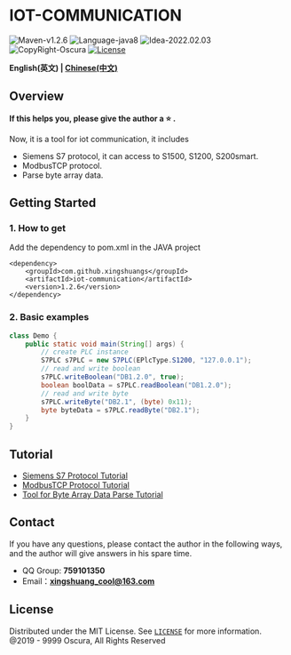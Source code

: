 # IOT-COMMUNICATION

![Maven-v1.2.6](https://img.shields.io/badge/Maven-v1.2.6-brightgreen)
![Language-java8](https://img.shields.io/badge/Language-java8-blue)
![Idea-2022.02.03](https://img.shields.io/badge/Idea-2022.02.03-lightgrey)
![CopyRight-Oscura](https://img.shields.io/badge/CopyRight-Oscura-yellow)
[![License](https://img.shields.io/badge/License-MIT-blue.svg)](./LICENSE)

**English(英文) | [Chinese(中文)](./README-CN.md )**

## Overview

**If this helps you, please give the author a :star: .**<br>

Now, it is a tool for iot communication, it includes

- Siemens S7 protocol, it can access to S1500, S1200, S200smart.
- ModbusTCP protocol.
- Parse byte array data.

## Getting Started

### 1. How to get

Add the dependency to pom.xml in the JAVA project

```
<dependency>
    <groupId>com.github.xingshuangs</groupId>
    <artifactId>iot-communication</artifactId>
    <version>1.2.6</version>
</dependency>
```

### 2. Basic examples

```java
class Demo {
    public static void main(String[] args) {
        // create PLC instance
        S7PLC s7PLC = new S7PLC(EPlcType.S1200, "127.0.0.1");
        // read and write boolean
        s7PLC.writeBoolean("DB1.2.0", true);
        boolean boolData = s7PLC.readBoolean("DB1.2.0");
        // read and write byte
        s7PLC.writeByte("DB2.1", (byte) 0x11);
        byte byteData = s7PLC.readByte("DB2.1");
    }
}
```

## Tutorial

- [Siemens S7 Protocol Tutorial](./tutorial/README-S7-EN.md)
- [ModbusTCP Protocol Tutorial](./tutorial/README-Modbus-EN.md)
- [Tool for Byte Array Data Parse Tutorial](./tutorial/README-ByteArray-EN.md)

## Contact

If you have any questions, please contact the author in the following ways, and the author will give answers in his
spare time.

- QQ Group: **759101350**
- Email：**xingshuang_cool@163.com**

## License

Distributed under the MIT License. See [`LICENSE`](./LICENSE) for more information.<br>
@2019 - 9999 Oscura, All Rights Reserved <br>
